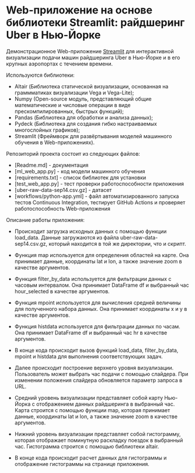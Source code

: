 # Web-приложение на основе библиотеки Streamlit: райдшеринг Uber в Нью-Йорке

Демонстрационное Web-приложение [Streamlit](https://streamlit.io) для интерактивной визуализации подачи машин райдшеринга Uber в Нью-Йорке и в его крупных аэропортах с течением времени.

Используются библиотеки:
- Altair (Библиотека статической визуализации, основанная на граммматиках визуализации Vega и Vega-Lite);
- Numpy (Open-source модуль, представляющий общие математические и числовые операции в виде прескомпилированных, быстрых функций);
- Pandas (Библиотека для обработки и анализа данных);
- Pydeck (Библиотека для создания гибко настраиваемых многослойных графиков);
- Streamlit (Фреймворк для развёртывания моделей машинного обучения в Web-приложениях).

Репозиторий проекта состоит из следующих файлов:
- [Readme.md] - документация
- [ml_web_app.py] - код модели машинного обучения
- [requirements.txt] - список библиотек для установки
- [test_web_app.py] - тест проверки работоспособности приложения
- [uber-raw-data-sep14.csv.gz] - датасет
- [workflows/python-app.yml] - файл автоматизированного запуска тестов Continuous Integration, тестирует GitHub Actions и проверяет работоспособность Web-приложения

Описание работы приложения:

* Происходит загрузка исходных данных с помощью функции load_data. Данные загружаются из файла uber-raw-data-sep14.csv.gz, который находится в той же директории, что и скрипт.

* Функция map используется для определения областей на карте. Она принимает данные, координаты lat и lon, а также значение zoom в качестве аргументов.

* Функция filter_by_data используется для фильтрации данных с часовым интервалом. Она принимает DataFrame df и выбранный час hour_selected в качестве аргументов.

* Функция mpoint используется для вычисления средней величины для полученного набора данных. Она принимает координаты x и y в качестве аргументов.

* Функция histdata используется для фильтрации данных по часам. Она принимает DataFrame df и выбранный час hr в качестве аргументов.

* В конце кода происходит вызов функций load_data, filter_by_data, mpoint и histdata для выполнения соответствующих задач.

* Далее происходит построение верхнего уровня визуализации. Пользователь может выбрать час подачи с помощью слайдера. При изменении положения слайдера обновляется параметр запроса в URL.

* Средний уровень визуализации представляет собой карту Нью-Йорка с отображением данных райдшеринга в выбранный час. Карта строится с помощью функции map, которая принимает данные, координаты lat и lon, а также значение zoom в качестве аргументов.

* Нижний уровень визуализации представляет собой гистограмму, которая отображает поминутную раскладку поездок в выбранный час. Гистограмма строится с помощью библиотеки altair.

* В конце кода происходит расчет данных для гистограммы и отображение гистограммы на странице приложения.
